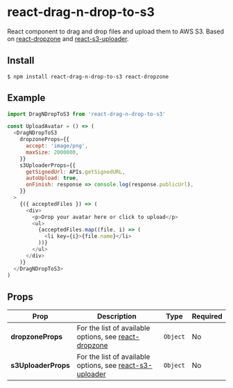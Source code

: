 # react-drag-n-drop-to-s3

React component to drag and drop files and upload them to AWS S3. Based on [react-dropzone](https://github.com/react-dropzone/react-dropzone) and [react-s3-uploader](https://github.com/odysseyscience/react-s3-uploader).

## Install

```
$ npm install react-drag-n-drop-to-s3 react-dropzone
```

## Example

```js
import DragNDropToS3 from 'react-drag-n-drop-to-s3'

const UploadAvatar = () => (
  <DragNDropToS3
    dropzoneProps={{
      accept: 'image/png',
      maxSize: 2000000,
    }}
    s3UploaderProps={{
      getSignedUrl: APIs.getSignedURL,
      autoUpload: true,
      onFinish: response => console.log(response.publicUrl),
    }}
  >
    {({ acceptedFiles }) => (
      <div>
        <p>Drop your avatar here or click to upload</p>
        <ul>
          {acceptedFiles.map((file, i) => (
            <li key={i}>{file.name}</li>
          ))}
        </ul>
      </div>
    )}
  </DragNDropToS3>
)
```

## Props

| Prop                | Description                                                                                                     | Type     | Required |
| ------------------- | --------------------------------------------------------------------------------------------------------------- | -------- | -------- |
| **dropzoneProps**   | For the list of available options, see [react-dropzone](https://github.com/react-dropzone/react-dropzone)       | `Object` | No       |
| **s3UploaderProps** | For the list of available options, see [react-s3-uploader](https://github.com/odysseyscience/react-s3-uploader) | `Object` | No       |
